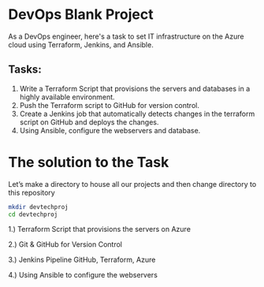 # DevOps Blank Project

As a DevOps engineer, here's a task to set IT infrastructure on the Azure cloud using Terraform, Jenkins, and Ansible. 

## Tasks:

1. Write a Terraform Script that provisions the servers and databases in a highly available environment.
2. Push the Terraform script to GitHub for version control.
3. Create a Jenkins job that automatically detects changes in the terraform script on GitHub and deploys the changes.
4. Using Ansible, configure the webservers and database.

# The solution to the Task

Let’s make a directory to house all our projects and then change directory to this repository

```bash
mkdir devtechproj
cd devtechproj
```

1.) Terraform Script that provisions the servers on Azure

2.) Git & GitHub for Version Control

3.) Jenkins Pipeline GitHub, Terraform, Azure

4.) Using Ansible to configure the webservers


